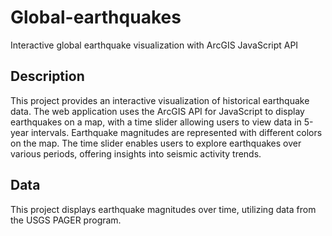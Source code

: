 # Global-earthquakes
Interactive global earthquake visualization with ArcGIS JavaScript API

## Description
This project provides an interactive visualization of historical earthquake data. The web application uses the ArcGIS API for JavaScript to display earthquakes on a map, with a time slider allowing users to view data in 5-year intervals. Earthquake magnitudes are represented with different colors on the map. The time slider enables users to explore earthquakes over various periods, offering insights into seismic activity trends.

## Data
This project displays earthquake magnitudes over time, utilizing data from the USGS PAGER program.


